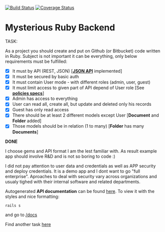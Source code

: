 [![Build Status](https://travis-ci.org/crasome/mysterious-api.svg?branch=master)](https://travis-ci.org/crasome/mysterious-api)
[![Coverage Status](https://coveralls.io/repos/crasome/mysterious-api/badge.png?branch=master)](https://coveralls.io/r/crasome/mysterious-api?branch=master)

# Mysterious Ruby Backend

TASK: 

As a project you should create and put on Github (or Bitbucket) code written in Ruby. Subject is
not important it can be everything, only below requirements must be fulfilled:

- [x] It must by API (REST, JSON) [[**JSON API**](http://jsonapi.org/format/) implemented]
- [x] It must be secured by basic auth
- [x] It must contain User mode - with different roles (admin, user, guest)
- [x] It must limit access to given part of API depend of User role [See [**policies specs**](https://github.com/crasome/mysterious-api/tree/master/spec/policies)]
- [x] Admin has access to everything
- [x] User can read all, create all, but update and deleted only his records
- [x] Guest has only read access
- [x] There should be at least 2 different models except User [**Document** and **Folder** added]
- [x] Those models should be in relation (1 to many) [**Folder** has many **Documents**]

**DONE**

I choose gems and API format I am the lest familiar with.
As result example app should involve R&D and is not so boring to code :)

I did not pay attention to user data and credentials as well as APP
security and deploy credentials. It is a demo app and I dont want to
go "full enterprise". Aproaches to deal with security vary across
organizations and usualy tighed with their internal software and
related departments.

Autogenerated **API documentation** can be found [here](https://github.com/crasome/mysterious-api/tree/master/doc/api). 
To view it with the styles and nice formatting:

``` sh
rails s
```

and go to [/docs](http://localhost:3000/docs)

Find another task [here](https://github.com/crasome/mysterious-api/tree/expenses)

